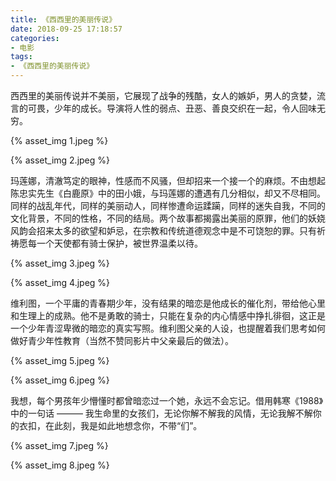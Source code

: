 ```yaml
---
title: 《西西里的美丽传说》
date: 2018-09-25 17:18:57
categories: 
- 电影
tags:
- 《西西里的美丽传说》
---
```


西西里的美丽传说并不美丽，它展现了战争的残酷，女人的嫉妒，男人的贪婪，流言的可畏，少年的成长。导演将人性的弱点、丑恶、善良交织在一起，令人回味无穷。

{% asset_img 1.jpeg %}

{% asset_img 2.jpeg %}

玛莲娜，清澈笃定的眼神，性感而不风骚，但却招来一个接一个的麻烦。不由想起陈忠实先生《白鹿原》中的田小娥，与玛莲娜的遭遇有几分相似，却又不尽相同。同样的战乱年代，同样的美丽动人，同样惨遭命运蹂躏，同样的迷失自我，不同的文化背景，不同的性格，不同的结局。两个故事都揭露出美丽的原罪，他们的妖娆风韵会招来太多的欲望和妒忌，在宗教和传统道德观念中是不可饶恕的罪。只有祈祷愿每一个天使都有骑士保护，被世界温柔以待。

{% asset_img 3.jpeg %}

{% asset_img 4.jpeg %}

维利图，一个平庸的青春期少年，没有结果的暗恋是他成长的催化剂，带给他心里和生理上的成熟。他不是勇敢的骑士，只能在复杂的内心情感中挣扎徘徊，这正是一个少年青涩卑微的暗恋的真实写照。维利图父亲的人设，也提醒着我们思考如何做好青少年性教育（当然不赞同影片中父亲最后的做法）。

{% asset_img 5.jpeg %}

{% asset_img 6.jpeg %}

我想，每个男孩年少懵懂时都曾暗恋过一个她，永远不会忘记。借用韩寒《1988》中的一句话 ——— 我生命里的女孩们，无论你解不解我的风情，无论我解不解你的衣扣，在此刻，我是如此地想念你，不带“们”。

{% asset_img 7.jpeg %}

{% asset_img 8.jpeg %}

